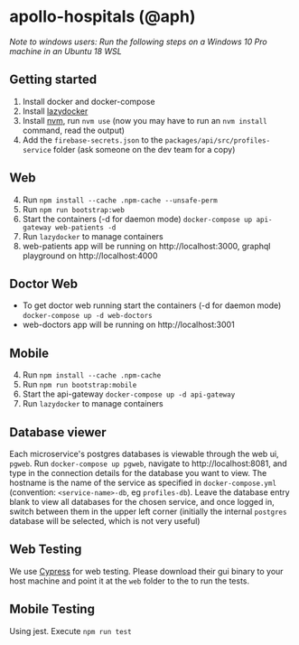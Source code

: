 # apollo-hospitals (@aph)

_Note to windows users: Run the following steps on a Windows 10 Pro machine in an Ubuntu 18 WSL_

## Getting started

1. Install docker and docker-compose
2. Install [lazydocker](https://github.com/jesseduffield/lazydocker)
3. Install [nvm](https://nvm.sh), run `nvm use` (now you may have to run an `nvm install` command, read the output)
4. Add the `firebase-secrets.json` to the `packages/api/src/profiles-service` folder (ask someone on the dev team for a copy)

## Web

4. Run `npm install --cache .npm-cache --unsafe-perm`
5. Run `npm run bootstrap:web`
6. Start the containers (-d for daemon mode) `docker-compose up api-gateway web-patients -d`
7. Run `lazydocker` to manage containers
8. web-patients app will be running on http://localhost:3000, graphql playground on http://localhost:4000

## Doctor Web

* To get doctor web running start the containers (-d for daemon mode) `docker-compose up -d web-doctors`
* web-doctors app will be running on http://localhost:3001

## Mobile

4. Run `npm install --cache .npm-cache`
5. Run `npm run bootstrap:mobile`
6. Start the api-gateway `docker-compose up -d api-gateway`
7. Run `lazydocker` to manage containers

## Database viewer

Each microservice's postgres databases is viewable through the web ui, `pgweb`. Run `docker-compose up pgweb`, navigate to http://localhost:8081, and type in the connection details for the database you want to view. The hostname is the name of the service as specified in `docker-compose.yml` (convention: `<service-name>-db`, eg `profiles-db`). Leave the database entry blank to view all databases for the chosen service, and once logged in, switch between them in the upper left corner (initially the internal `postgres` database will be selected, which is not very useful)

## Web Testing

We use [Cypress](cypress.io) for web testing. Please download their gui binary to your host machine and point it at the `web` folder to the to run the tests.

## Mobile Testing

Using jest. Execute `npm run test`
